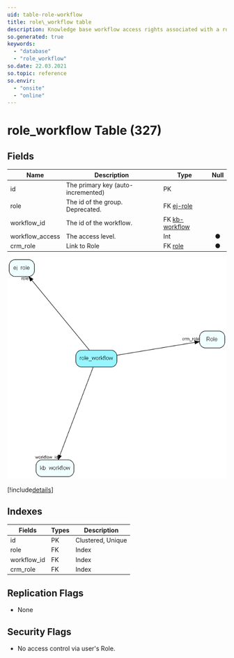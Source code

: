 ```yaml
---
uid: table-role-workflow
title: role\_workflow table
description: Knowledge base workflow access rights associated with a role
so.generated: true
keywords:
  - "database"
  - "role_workflow"
so.date: 22.03.2021
so.topic: reference
so.envir:
  - "onsite"
  - "online"
---
```


# role\_workflow Table (327)

## Fields

| Name | Description | Type | Null |
|------|-------------|------|:----:|
|id|The primary key (auto-incremented)|PK| |
|role|The id of the group. Deprecated.|FK [ej-role](ej-role.md)| |
|workflow\_id|The id of the workflow.|FK [kb-workflow](kb-workflow.md)| |
|workflow\_access|The access level.|Int|&#x25CF;|
|crm\_role|Link to Role|FK [role](role.md)|&#x25CF;|


![role_workflow table relationship diagram](./media/role_workflow.png)

[!include[details](./includes/role-workflow.md)]

## Indexes

| Fields | Types | Description |
|--------|-------|-------------|
|id |PK |Clustered, Unique |
|role |FK |Index |
|workflow\_id |FK |Index |
|crm\_role |FK |Index |

## Replication Flags

* None

## Security Flags

* No access control via user's Role.

